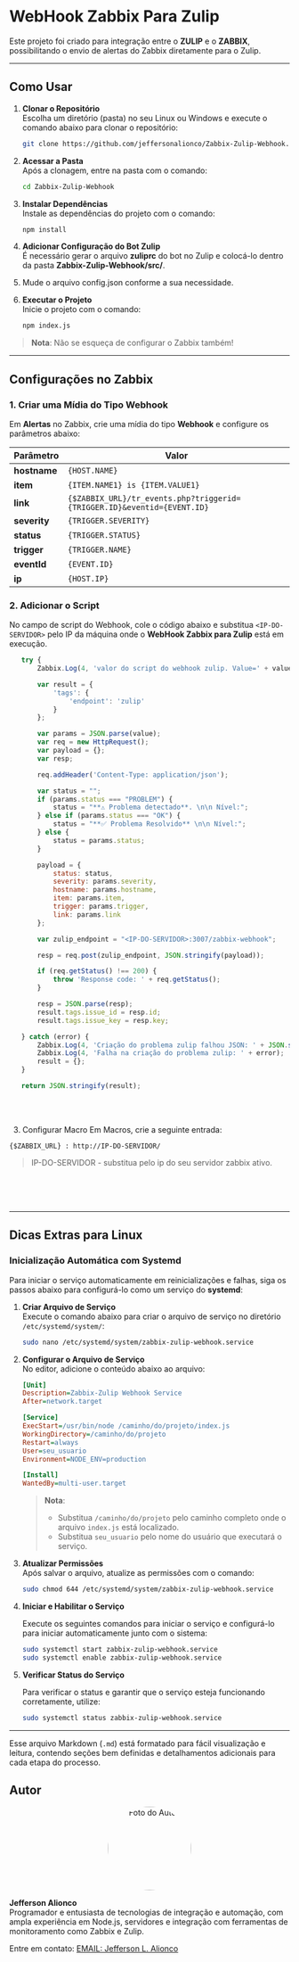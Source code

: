 # WebHook Zabbix Para Zulip

Este projeto foi criado para integração entre o **ZULIP** e o **ZABBIX**, possibilitando o envio de alertas do Zabbix diretamente para o Zulip.

---

## Como Usar

1. **Clonar o Repositório**  
   Escolha um diretório (pasta) no seu Linux ou Windows e execute o comando abaixo para clonar o repositório:

    ```bash
    git clone https://github.com/jeffersonalionco/Zabbix-Zulip-Webhook.git
    ```

2. **Acessar a Pasta**  
   Após a clonagem, entre na pasta com o comando:

    ```bash
    cd Zabbix-Zulip-Webhook
    ```

3. **Instalar Dependências**  
   Instale as dependências do projeto com o comando:

    ```bash
    npm install
    ```

4. **Adicionar Configuração do Bot Zulip**  
   É necessário gerar o arquivo **zuliprc** do bot no Zulip e colocá-lo dentro da pasta **Zabbix-Zulip-Webhook/src/**.

5. Mude o arquivo config.json conforme a sua necessidade.

6. **Executar o Projeto**  
   Inicie o projeto com o comando:

    ```bash
    npm index.js
    ```

> **Nota**: Não se esqueça de configurar o Zabbix também!

---

## Configurações no Zabbix

### 1. Criar uma Mídia do Tipo Webhook  
   Em **Alertas** no Zabbix, crie uma mídia do tipo **Webhook** e configure os parâmetros abaixo:

| Parâmetro      | Valor                                          |
|----------------|------------------------------------------------|
| **hostname**   | `{HOST.NAME}`                                  |
| **item**       | `{ITEM.NAME1} is {ITEM.VALUE1}`                |
| **link**       | `{$ZABBIX_URL}/tr_events.php?triggerid={TRIGGER.ID}&eventid={EVENT.ID}` |
| **severity**   | `{TRIGGER.SEVERITY}`                           |
| **status**     | `{TRIGGER.STATUS}`                             |
| **trigger**    | `{TRIGGER.NAME}`                               |
| **eventId**    | `{EVENT.ID}`                                   |
| **ip**         | `{HOST.IP}`                                    |

### 2. Adicionar o Script

   No campo de script do Webhook, cole o código abaixo e substitua `<IP-DO-SERVIDOR>` pelo IP da máquina onde o **WebHook Zabbix para Zulip** está em execução.


```javascript
   try {
       Zabbix.Log(4, 'valor do script do webhook zulip. Value=' + value);

       var result = {
           'tags': {
               'endpoint': 'zulip'
           }
       };

       var params = JSON.parse(value);
       var req = new HttpRequest();
       var payload = {};
       var resp;

       req.addHeader('Content-Type: application/json');

       var status = "";
       if (params.status === "PROBLEM") {
           status = "**⚠️ Problema detectado**. \n\n Nível:";
       } else if (params.status === "OK") {
           status = "**✅ Problema Resolvido** \n\n Nível:";
       } else {
           status = params.status;
       }

       payload = {
           status: status,
           severity: params.severity,
           hostname: params.hostname,
           item: params.item,
           trigger: params.trigger,
           link: params.link
       };

       var zulip_endpoint = "<IP-DO-SERVIDOR>:3007/zabbix-webhook";

       resp = req.post(zulip_endpoint, JSON.stringify(payload));

       if (req.getStatus() !== 200) {
           throw 'Response code: ' + req.getStatus();
       }

       resp = JSON.parse(resp);
       result.tags.issue_id = resp.id;
       result.tags.issue_key = resp.key;

   } catch (error) {
       Zabbix.Log(4, 'Criação do problema zulip falhou JSON: ' + JSON.stringify(payload));
       Zabbix.Log(4, 'Falha na criação do problema zulip: ' + error);
       result = {};
   }

   return JSON.stringify(result);
```

<br><br>

3. Configurar Macro
Em Macros, crie a seguinte entrada:

``` Macro
{$ZABBIX_URL} : http://IP-DO-SERVIDOR/ 
```

> IP-DO-SERVIDOR - substitua pelo ip do seu servidor zabbix ativo.


<br> <br> <br>

---

## Dicas Extras para Linux

### Inicialização Automática com Systemd

Para iniciar o serviço automaticamente em reinicializações e falhas, siga os passos abaixo para configurá-lo como um serviço do **systemd**:

1. **Criar Arquivo de Serviço**  
   Execute o comando abaixo para criar o arquivo de serviço no diretório `/etc/systemd/system/`:

    ```bash
    sudo nano /etc/systemd/system/zabbix-zulip-webhook.service
    ```

2. **Configurar o Arquivo de Serviço**  
   No editor, adicione o conteúdo abaixo ao arquivo:

    ```ini
    [Unit]
    Description=Zabbix-Zulip Webhook Service
    After=network.target

    [Service]
    ExecStart=/usr/bin/node /caminho/do/projeto/index.js
    WorkingDirectory=/caminho/do/projeto
    Restart=always
    User=seu_usuario
    Environment=NODE_ENV=production

    [Install]
    WantedBy=multi-user.target
    ```

    > **Nota**:
    > - Substitua `/caminho/do/projeto` pelo caminho completo onde o arquivo `index.js` está localizado.
    > - Substitua `seu_usuario` pelo nome do usuário que executará o serviço.

3. **Atualizar Permissões**  
   Após salvar o arquivo, atualize as permissões com o comando:

    ```bash
    sudo chmod 644 /etc/systemd/system/zabbix-zulip-webhook.service
    ```

4. **Iniciar e Habilitar o Serviço**

   Execute os seguintes comandos para iniciar o serviço e configurá-lo para iniciar automaticamente junto com o sistema:

    ```bash
    sudo systemctl start zabbix-zulip-webhook.service
    sudo systemctl enable zabbix-zulip-webhook.service
    ```

5. **Verificar Status do Serviço**

   Para verificar o status e garantir que o serviço esteja funcionando corretamente, utilize:

    ```bash
    sudo systemctl status zabbix-zulip-webhook.service
    ```

---

Esse arquivo Markdown (`.md`) está formatado para fácil visualização e leitura, contendo seções bem definidas e detalhamentos adicionais para cada etapa do processo.

## Autor

<div align="center">
    <img src="https://github.com/jeffersonalionco.png" width="150" height="150" style="border-radius: 50%;" alt="Foto do Autor">
</div>

**Jefferson Alionco**  
Programador e entusiasta de tecnologias de integração e automação, com ampla experiência em Node.js, servidores e integração com ferramentas de monitoramento como Zabbix e Zulip.  

Entre em contato: [EMAIL: Jefferson L. Alionco](mailto:jeffersonalionco@gmail.com)
